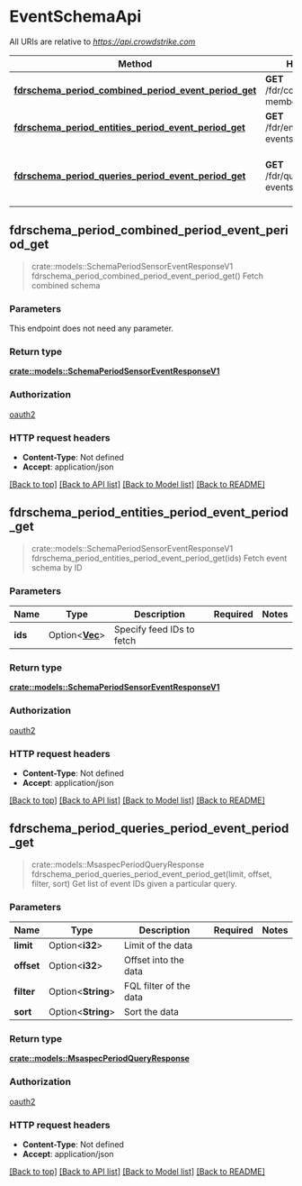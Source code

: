 # EventSchemaApi

All URIs are relative to *<https://api.crowdstrike.com>*

Method | HTTP request | Description
------------- | ------------- | -------------
[**fdrschema_period_combined_period_event_period_get**](EventSchemaApi.md#fdrschema_period_combined_period_event_period_get) | **GET** /fdr/combined/schema-members/v1 | Fetch combined schema
[**fdrschema_period_entities_period_event_period_get**](EventSchemaApi.md#fdrschema_period_entities_period_event_period_get) | **GET** /fdr/entities/schema-events/v1 | Fetch event schema by ID
[**fdrschema_period_queries_period_event_period_get**](EventSchemaApi.md#fdrschema_period_queries_period_event_period_get) | **GET** /fdr/queries/schema-events/v1 | Get list of event IDs given a particular query.

## fdrschema_period_combined_period_event_period_get

> crate::models::SchemaPeriodSensorEventResponseV1 fdrschema_period_combined_period_event_period_get()
Fetch combined schema

### Parameters

This endpoint does not need any parameter.

### Return type

[**crate::models::SchemaPeriodSensorEventResponseV1**](schema.SensorEventResponseV1.md)

### Authorization

[oauth2](../README.md#oauth2)

### HTTP request headers

- **Content-Type**: Not defined
- **Accept**: application/json

[[Back to top]](#) [[Back to API list]](./README.md#documentation-for-api-endpoints) [[Back to Model list]](./README.md#documentation-for-models) [[Back to README]](../README.md)

## fdrschema_period_entities_period_event_period_get

> crate::models::SchemaPeriodSensorEventResponseV1 fdrschema_period_entities_period_event_period_get(ids)
Fetch event schema by ID

### Parameters

Name | Type | Description  | Required | Notes
------------- | ------------- | ------------- | ------------- | -------------
**ids** | Option<[**Vec<String>**](String.md)> | Specify feed IDs to fetch |  |

### Return type

[**crate::models::SchemaPeriodSensorEventResponseV1**](schema.SensorEventResponseV1.md)

### Authorization

[oauth2](../README.md#oauth2)

### HTTP request headers

- **Content-Type**: Not defined
- **Accept**: application/json

[[Back to top]](#) [[Back to API list]](./README.md#documentation-for-api-endpoints) [[Back to Model list]](./README.md#documentation-for-models) [[Back to README]](../README.md)

## fdrschema_period_queries_period_event_period_get

> crate::models::MsaspecPeriodQueryResponse fdrschema_period_queries_period_event_period_get(limit, offset, filter, sort)
Get list of event IDs given a particular query.

### Parameters

Name | Type | Description  | Required | Notes
------------- | ------------- | ------------- | ------------- | -------------
**limit** | Option<**i32**> | Limit of the data |  |
**offset** | Option<**i32**> | Offset into the data |  |
**filter** | Option<**String**> | FQL filter of the data |  |
**sort** | Option<**String**> | Sort the data |  |

### Return type

[**crate::models::MsaspecPeriodQueryResponse**](msaspec.QueryResponse.md)

### Authorization

[oauth2](../README.md#oauth2)

### HTTP request headers

- **Content-Type**: Not defined
- **Accept**: application/json

[[Back to top]](#) [[Back to API list]](./README.md#documentation-for-api-endpoints) [[Back to Model list]](./README.md#documentation-for-models) [[Back to README]](../README.md)
